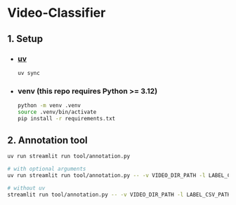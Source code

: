# Video-Classifier

## 1. Setup
- ### [uv](https://docs.astral.sh/uv/)
    ```bash
    uv sync
    ```

- ### venv (this repo requires Python >= 3.12)
    ```bash
    python -m venv .venv
    source .venv/bin/activate
    pip install -r requirements.txt
    ```

## 2. Annotation tool
```bash
uv run streamlit run tool/annotation.py

# with optional arguments
uv run streamlit run tool/annotation.py -- -v VIDEO_DIR_PATH -l LABEL_CSV_PATH

# without uv
streamlit run tool/annotation.py -- -v VIDEO_DIR_PATH -l LABEL_CSV_PATH
```
